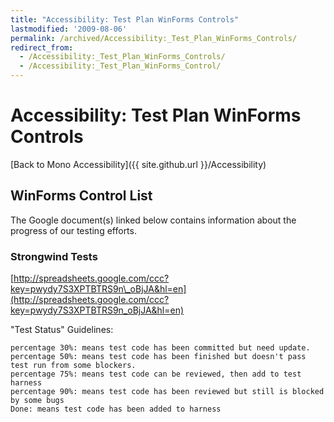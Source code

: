 ```yaml
---
title: "Accessibility: Test Plan WinForms Controls"
lastmodified: '2009-08-06'
permalink: /archived/Accessibility:_Test_Plan_WinForms_Controls/
redirect_from:
  - /Accessibility:_Test_Plan_WinForms_Controls/
  - /Accessibility:_Test_Plan_WinForms_Control/
---
```


Accessibility: Test Plan WinForms Controls
==========================================

[Back to Mono Accessibility]({{ site.github.url }}/Accessibility)

WinForms Control List
---------------------

The Google document(s) linked below contains information about the progress of our testing efforts.

### Strongwind Tests

[http://spreadsheets.google.com/ccc?key=pwydy7S3XPTBTRS9n\_oBjJA&hl=en](http://spreadsheets.google.com/ccc?key=pwydy7S3XPTBTRS9n_oBjJA&hl=en)

"Test Status" Guidelines:

    percentage 30%: means test code has been committed but need update.
    percentage 50%: means test code has been finished but doesn't pass test run from some blockers.
    percentage 75%: means test code can be reviewed, then add to test harness
    percentage 90%: means test code has been reviewed but still is blocked by some bugs
    Done: means test code has been added to harness

